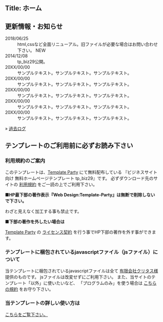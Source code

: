 ﻿Title: ホーム
---
## 更新情報・お知らせ

<div id="new">
<dl>
<dt>2018/06/25</dt>
<dd>html,cssなど全面リニューアル。旧ファイルが必要な場合はお問い合わせ下さい。
<span class="newicon">NEW</span>
</dd>
<dt>2014/12/08</dt>
<dd>tp_biz29公開。</dd>
<dt>20XX/00/00</dt>
<dd>サンプルテキスト。サンプルテキスト。サンプルテキスト。</dd>
<dt>20XX/00/00</dt>
<dd>サンプルテキスト。サンプルテキスト。サンプルテキスト。</dd>
<dt>20XX/00/00</dt>
<dd>サンプルテキスト。サンプルテキスト。サンプルテキスト。</dd>
<dt>20XX/00/00</dt>
<dd>サンプルテキスト。サンプルテキスト。サンプルテキスト。</dd>
<dt>20XX/00/00</dt>
<dd>サンプルテキスト。サンプルテキスト。サンプルテキスト。</dd>
</dl>
<p class="r">&raquo;&nbsp;<a href="#">過去ログ</a></p>
</div>

## テンプレートのご利用前に必ずお読み下さい

### 利用規約のご案内

このテンプレートは、[Template Party](https://template-party.com/) にて無料配布している 
『ビジネスサイト向け 無料ホームページテンプレート tp_biz29』です。
必ずダウンロード先のサイトの
[利用規約](https://template-party.com/read.html)
をご一読の上でご利用下さい。

<strong class="color1">
■HP最下部の著作表示『Web Design:Template-Party』は無断で削除しないで下さい。
</strong>

わざと見えなく加工する事も禁止です。

<strong class="color1">
■下部の著作を外したい場合は
</strong>

[Template Party](https://template-party.com/) の
[ライセンス契約](https://template-party.com/member.html)
を行う事でHP下部の著作を外す事ができます。

### テンプレートに梱包されているjavascriptファイル（jsファイル）について

当テンプレートに梱包されているjavascriptファイルは全て
[有限会社クリタス様](http://www.crytus.co.jp/)
提供のものです。
jsファイルは改変せずにご利用下さい。
また、当サイトのテンプレート「以外」に使いたいなど、
「プログラムのみ」を使う場合は
[こちらの規約](https://template-party.com/free_program/openclose_license.html)
をお守り下さい。

### 当テンプレートの詳しい使い方は

[こちらをご覧下さい。](company.html)

